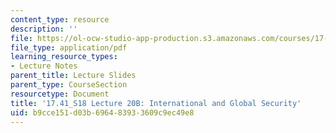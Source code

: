 ```yaml
---
content_type: resource
description: ''
file: https://ol-ocw-studio-app-production.s3.amazonaws.com/courses/17-41-introduction-to-international-relations-spring-2018/b9cce151d03b696483933609c9ec49e8_MIT17_41S18_lec20b.pdf
file_type: application/pdf
learning_resource_types:
- Lecture Notes
parent_title: Lecture Slides
parent_type: CourseSection
resourcetype: Document
title: '17.41_S18 Lecture 20B: International and Global Security'
uid: b9cce151-d03b-6964-8393-3609c9ec49e8
---
```

